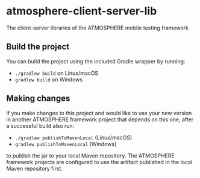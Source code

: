 # atmosphere-client-server-lib
The client-server libraries of the ATMOSPHERE mobile testing framework

## Build the project
You can build the project using the included Gradle wrapper by running:
* `./gradlew build` on Linux/macOS
* `gradlew build` on Windows

## Making changes
If you make changes to this project and would like to use your new version in another ATMOSPHERE framework project that depends on this one, after a successful build also run:
* `./gradlew publishToMavenLocal` (Linux/macOS)
* `gradlew publishToMavenLocal` (Windows)

to publish the jar to your local Maven repository. The ATMOSPHERE framework projects are configured to use the artifact published in the local Maven repository first.
